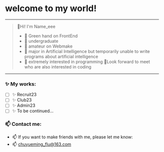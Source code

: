 # welcome to my world!
---
> 👋Hi! I'm Name_eee
> - 🌱 Green hand on FrontEnd
> - 🌱 undergraduate
> - 🌱 amateur on Webmake
> - 🌱 major in Artificial Intelligence but temporarily unable to write programs about artificial intelligence
> - 🌱 extremely interested in programming
> 👀Look forward to meet who are also interested in coding
---
### ✨ My works:
- [ ] ✨ Recruit23
- [ ] ✨ Club23
- [ ] ✨ Admin23
- [ ] ✨ To be continued...

### 📫 Contact me:
- 📫 If you want to make friends with me, please let me know:
- 📫 chuyueming_flu@163.com

